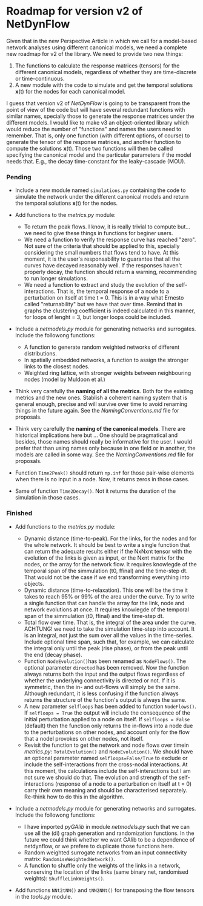 # Roadmap for version v2 of NetDynFlow

Given that in the new Perspective Article in which we call for a model-based network analyses using different canonical models, we need a complete new roadmap for v2 of the library. We need to provide two new things:

1. The functions to calculate the response matrices (tensors) for the different canonical models, regardless of whether they are time-discrete or time-continuous.
2. A new module with the code to simulate and get the temporal solutions **x**(t) for the nodes for each canonical model.

I guess that version v2 of *NetDynFlow* is going to be transparent from the point of view of the code but will have several redundant functions with similar names, specially those to generate the response matrices under the different models. I would like to make v3 an object-oriented library which would reduce the number of "functions" and names the users need to remember. That is, only one function (with different options, of course) to generate the tensor of the response matrices, and another function to compute the solutions **x**(t). Those two functions will then be called specifying the canonical model and the particular parameters if the model needs that. E.g., the decay time-constant for the leaky-cascade (MOU).


### Pending

- Include a new module named `simulations.py` containing the code to simulate the network under the different canonical models and return the temporal solutions **x**(t) for the nodes.

- Add functions to the *metrics.py* module:
	- To return the peak flows. I know, it is really trivial to compute but… we need to give these things in functions for beginer users. 
	- We need a function to verify the response curve has reached "zero". Not sure of the criteria that should be applied to this, specially considering the small numbers that flows tend to have. At this moment, it is the user's responsability to guarantee that all the curves have decayed reasonably well. If the responses haven't properly decay, the function should return a warning, recommending to run longer simulations.
	- We need a function to extract and study the evolution of the self-interactions. That is, the temporal response of a node to a perturbation on itself at time t = 0. This is in a way what Ernesto called "returnability" but we have that over time. Remind that in graphs the clustering coefficient is indeed calculated in this manner, for loops of lenght = 3, but longer loops could be included.

- Include a *netmodels.py* module for generating networks and surrogates. Include the followong functions:
	- A function to generate random weighted networks of different distributions.
	- In spatially embedded networks, a function to assign the stronger links to the closest nodes.
	- Weighted ring lattice, with stronger weights between neighbouring nodes (model by Muldoon et al.)

- Think very carefully the **naming of all the metrics**. Both for the existing metrics and the new ones. Stablish a coherent naming system that is general enough, precise and will survive over time to avoid renaming things in the future again. See the *NamingConventions.md* file for proposals. 
- Think very carefully the **naming of the canonical models**. There are historical implications here but … One should be pragmatical and besides, those names should really be informative for the user. I would prefer that than using names only because in one field or in another, the models are called in some way. See the *NamingConventions.md* file for proposals.
- Function `Time2Peak()` should return `np.inf` for those pair-wise elements when there is no input in a node. Now, it returns zeros in those cases.
- Same of function `Time2Decay()`. Not it returns the duration of the simulation in those cases. 



### Finished

- Add functions to the *metrics.py* module:
	- Dynamic distance (time-to-peak). For the links, for the nodes and for the whole network. It should be best to write a single function that can return the adequate results either if the NxNxnt tensor with the evolution of the links is given as input, or the Nxnt matrix for the nodes, or the array for the network flow. It requires knowlegde of the temporal span of the simmulation (t0, ffinal) and the time-step dt. That would not be the case if we end transforming everything into objects.
	- Dynamic distance (time-to-relaxation). This one will be the time it takes to reach 95% or 99% of the area under the curve. Try to write a single function that can handle the array for the link, node and network evolutions at once. It requires knowlegde of the temporal span of the simmulation (t0, ffinal) and the time-step dt.
	- Total flow over time. That is, the integral of the area under the curve. ACHTUNG! we need to take the simulation time-step into account. It is an integral, not just the sum over all the values in the time-series. Include optional time span, such that, for example, we can calculate the integral only until the peak (rise phase), or from the peak until the end (decay phase).
	- Function `NodeEvolution()`has been renamed as `NodeFlows()`. The optional parameter `directed` has been removed. Now the function always returns both the input and the output flows regardless of whether the underlying connectivity is directed or not. If it is symmetric, then the in- and out-flows will simply be the same. Although redundant, it is less confusing if the function always returns the structure of the function's output is always the same.
	- A new parameter `selfloops` has been added to function `NodeFlows()`. If `selfloops = True` the output will include the consequence of the initial perturbation applied to a node on itself. If `selfloops = False` (default) then the function only returns the in-flows into a node due to the perturbations on other nodes, and account only for the flow that a nodel provokes on other nodes, not itself.
	- Revisit the function to get the network and node flows over timein *metrics.py*: `TotalEvolution()` and  `NodeEvolution()`. We should have an optional parameter named `selfloops=False/True` to exclude or include the self-interactions from the cross-nodal interactions. At this moment, the calculations include the self-interactions but I am not sure we should do that. The evolution and strength of the self-interactions (response of a node to a perturbation on itself at t = 0) carry their own meaning and should be characterised separately. Re-think how to do this in the algorithm.


- Include a *netmodels.py* module for generating networks and surrogates. Include the followong functions:
	- I have imported *pyGAlib* in module *netmodels.py* such that we can use all the (di) graph generation and randomization functions. In the future we could think whether we want GAlib to be a dependence of netdynflow, or we prefere to duplicate those functions here.
	- Random weighted surrogate networks from an input connectivity matrix: `RandomiseWeightedNetwork()`.
	- A function to shuffle only the weights of the links in a network, conserving the location of the links (same binary net, randomised weights): `ShuffleLinkWeights()`.


- Add functions `NNt2tNN()` and `tNN2NNt()` for transposing the flow tensors in the *tools.py* module.




